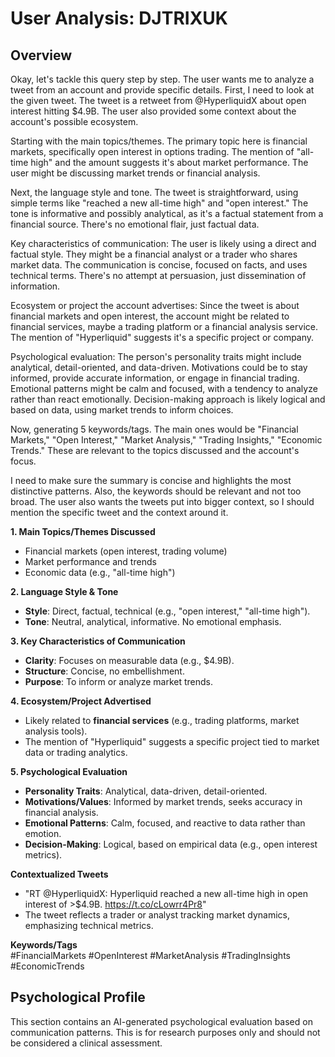 # User Analysis: DJTRIXUK

## Overview

<think>
Okay, let's tackle this query step by step. The user wants me to analyze a tweet from an account and provide specific details. First, I need to look at the given tweet. The tweet is a retweet from @HyperliquidX about open interest hitting $4.9B. The user also provided some context about the account's possible ecosystem.

Starting with the main topics/themes. The primary topic here is financial markets, specifically open interest in options trading. The mention of "all-time high" and the amount suggests it's about market performance. The user might be discussing market trends or financial analysis.

Next, the language style and tone. The tweet is straightforward, using simple terms like "reached a new all-time high" and "open interest." The tone is informative and possibly analytical, as it's a factual statement from a financial source. There's no emotional flair, just factual data.

Key characteristics of communication: The user is likely using a direct and factual style. They might be a financial analyst or a trader who shares market data. The communication is concise, focused on facts, and uses technical terms. There's no attempt at persuasion, just dissemination of information.

Ecosystem or project the account advertises: Since the tweet is about financial markets and open interest, the account might be related to financial services, maybe a trading platform or a financial analysis service. The mention of "Hyperliquid" suggests it's a specific project or company.

Psychological evaluation: The person's personality traits might include analytical, detail-oriented, and data-driven. Motivations could be to stay informed, provide accurate information, or engage in financial trading. Emotional patterns might be calm and focused, with a tendency to analyze rather than react emotionally. Decision-making approach is likely logical and based on data, using market trends to inform choices.

Now, generating 5 keywords/tags. The main ones would be "Financial Markets," "Open Interest," "Market Analysis," "Trading Insights," "Economic Trends." These are relevant to the topics discussed and the account's focus.

I need to make sure the summary is concise and highlights the most distinctive patterns. Also, the keywords should be relevant and not too broad. The user also wants the tweets put into bigger context, so I should mention the specific tweet and the context around it.
</think>

**1. Main Topics/Themes Discussed**  
- Financial markets (open interest, trading volume)  
- Market performance and trends  
- Economic data (e.g., "all-time high")  

**2. Language Style & Tone**  
- **Style**: Direct, factual, technical (e.g., "open interest," "all-time high").  
- **Tone**: Neutral, analytical, informative. No emotional emphasis.  

**3. Key Characteristics of Communication**  
- **Clarity**: Focuses on measurable data (e.g., $4.9B).  
- **Structure**: Concise, no embellishment.  
- **Purpose**: To inform or analyze market trends.  

**4. Ecosystem/Project Advertised**  
- Likely related to **financial services** (e.g., trading platforms, market analysis tools).  
- The mention of "Hyperliquid" suggests a specific project tied to market data or trading analytics.  

**5. Psychological Evaluation**  
- **Personality Traits**: Analytical, data-driven, detail-oriented.  
- **Motivations/Values**: Informed by market trends, seeks accuracy in financial analysis.  
- **Emotional Patterns**: Calm, focused, and reactive to data rather than emotion.  
- **Decision-Making**: Logical, based on empirical data (e.g., open interest metrics).  

**Contextualized Tweets**  
- "RT @HyperliquidX: Hyperliquid reached a new all-time high in open interest of >$4.9B. https://t.co/cLowrr4Pr8"  
- The tweet reflects a trader or analyst tracking market dynamics, emphasizing technical metrics.  

**Keywords/Tags**  
#FinancialMarkets #OpenInterest #MarketAnalysis #TradingInsights #EconomicTrends

## Psychological Profile

This section contains an AI-generated psychological evaluation based on communication patterns. This is for research purposes only and should not be considered a clinical assessment.